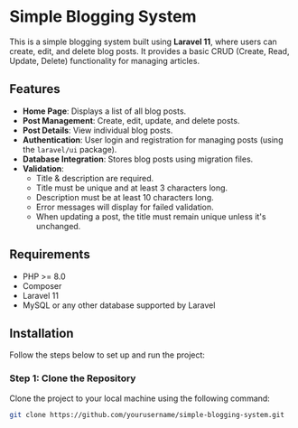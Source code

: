 # Simple Blogging System

This is a simple blogging system built using **Laravel 11**, where users can create, edit, and delete blog posts. It provides a basic CRUD (Create, Read, Update, Delete) functionality for managing articles.

## Features

- **Home Page**: Displays a list of all blog posts.
- **Post Management**: Create, edit, update, and delete posts.
- **Post Details**: View individual blog posts.
- **Authentication**: User login and registration for managing posts (using the `laravel/ui` package).
- **Database Integration**: Stores blog posts using migration files.
- **Validation**: 
  - Title & description are required.
  - Title must be unique and at least 3 characters long.
  - Description must be at least 10 characters long.
  - Error messages will display for failed validation.
  - When updating a post, the title must remain unique unless it's unchanged.

## Requirements

- PHP >= 8.0
- Composer
- Laravel 11
- MySQL or any other database supported by Laravel

## Installation

Follow the steps below to set up and run the project:

### Step 1: Clone the Repository

Clone the project to your local machine using the following command:

```bash
git clone https://github.com/yourusername/simple-blogging-system.git
